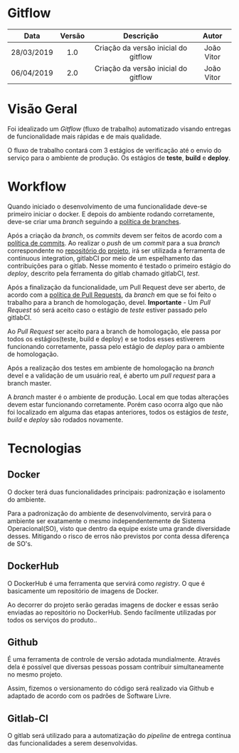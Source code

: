 # Gitflow

| Data | Versão | Descrição | Autor |
|:----:|:------:|:---------:|:-----:|
|28/03/2019|1.0|Criação da versão inicial do gitflow | João Vitor |
|06/04/2019|2.0|Criação da versão inicial do gitflow | João Vitor |

# Visão Geral

Foi idealizado um _Gitflow_ (fluxo de trabalho) automatizado visando entregas de funcionalidade mais rápidas e de mais qualidade.

O fluxo de trabalho contará com 3 estágios de verificação até o envio do serviço para o ambiente de produção. Os estágios de **teste**, **build** e **deploy**.

# Workflow

Quando iniciado o desenvolvimento de uma funcionalidade deve-se primeiro iniciar o docker. E depois do ambiente rodando corretamente, deve-se criar uma _branch_ seguindo a [política de branches](/docs/policies/branches.md).

Após a criação da _branch_, os _commits_ devem ser feitos de acordo com a [política de commits](/docs/policies/commits.md). Ao realizar o _push_ de um _commit_ para a sua _branch_ correspondente no [repositório do projeto](https://github.com/fga-eps-mds/2019.1-Grupo-3), irá ser utilizada a ferramenta de continuous integration, gitlabCI por meio de um espelhamento das contribuições para o gitlab. Nesse momento é testado o primeiro estágio do _deploy_, descrito pela ferramenta do gitlab chamado gitlabCI, _test_.

Após a finalização da funcionalidade, um Pull Request deve ser aberto, de acordo com a [política de Pull Requests](/docs/policies/pull_request.md), da _branch_ em que se foi feito o trabalho para a branch de homologação, devel. **Importante** - Um _Pull Request_ só será aceito caso o estágio de _teste_ estiver passado pelo gitlabCI.

Ao _Pull Request_ ser aceito para a branch de homologação, ele passa por todos os estágios(teste, build e deploy) e se todos esses estiverem funcionando corretamente, passa pelo estágio de _deploy_ para o ambiente de homologação.

Após a realização dos testes em ambiente de homologação na _branch_ devel e a validação de um usuário real, é aberto um _pull request_ para a branch master.

A _branch_ master é o ambiente de produção. Local em que todas alterações devem estar funcionando corretamente. Porém caso ocorra algo que não foi localizado em alguma das etapas anteriores, todos os estágios de _teste_, _build_ e _deploy_ são rodados novamente.

# Tecnologias

## Docker
  O docker terá duas funcionalidades principais: padronização e isolamento do ambiente.

  Para a padronização do ambiente de desenvolvimento, servirá para o ambiente ser exatamente o mesmo independentemente de Sistema Operacional(SO), visto que dentro da equipe existe uma grande diversidade desses. Mitigando o risco de erros não previstos por conta dessa diferença de SO's.

## DockerHub
  O DockerHub é uma ferramenta que servirá como _registry_. O que é basicamente um repositório de imagens de Docker.

  Ao decorrer do projeto serão geradas imagens de docker e essas serão enviadas ao repositório no DockerHub. Sendo facilmente utilizadas por todos os serviços do produto..

## Github
  É uma ferramenta de controle de versão adotada mundialmente. Através dela é possível que diversas pessoas possam contribuir simultaneamente no mesmo projeto.

  Assim, fizemos o versionamento do código será realizado via Github e adaptado de acordo com os padrões de Software Livre.

## Gitlab-CI
  O gitlab será utilizado para a automatização do _pipeline_ de entrega contínua das funcionalidades a serem desenvolvidas.